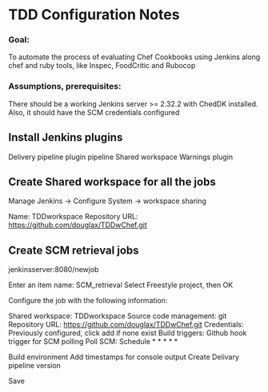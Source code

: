 # TDD Configuration Notes

### Goal:
To automate the process of evaluating Chef Cookbooks using Jenkins along chef and ruby tools, like Inspec, FoodCritic and Rubocop

### Assumptions, prerequisites:

There should be a working Jenkins server >= 2.32.2 with ChedDK installed. Also, it should have the SCM credentials configured

## Install Jenkins plugins

Delivery pipeline plugin
pipeline
Shared workspace
Warnings plugin


## Create Shared workspace for all the jobs

Manage Jenkins -> Configure System -> workspace sharing

Name:  TDDworkspace
Repository URL: https://github.com/douglax/TDDwChef.git

## Create SCM retrieval jobs

jenkinsserver:8080/newjob

Enter an item name: SCM_retrieval
Select Freestyle project, then OK

Configure the job with the following information:

Shared workspace: TDDworkspace
Source code management: git
Repository URL: https://github.com/douglax/TDDwChef.git
Credentials: Previously configured, click add if none exist
Build triggers:
Github hook trigger for SCM polling
Poll SCM: Schedule   * * * * *

Build environment
Add timestamps for console output
Create Delivary pipeline version

Save

